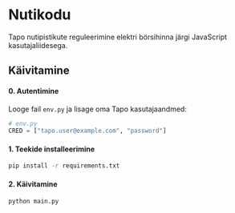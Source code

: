 # Nutikodu

Tapo nutipistikute reguleerimine elektri börsihinna järgi JavaScript kasutajaliidesega.

## Käivitamine

#### 0. Autentimine
Looge fail `env.py` ja lisage oma Tapo kasutajaandmed:  

```python
# env.py
CRED = ["tapo.user@example.com", "password"]
```
#### 1. Teekide installeerimine
```bash
pip install -r requirements.txt
```
#### 2. Käivitamine
```bash
python main.py
```